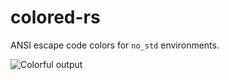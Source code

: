 # colored-rs
ANSI escape code colors for `no_std` environments.

![Colorful output](https://i.imgur.com/HbyHT4M.png)
